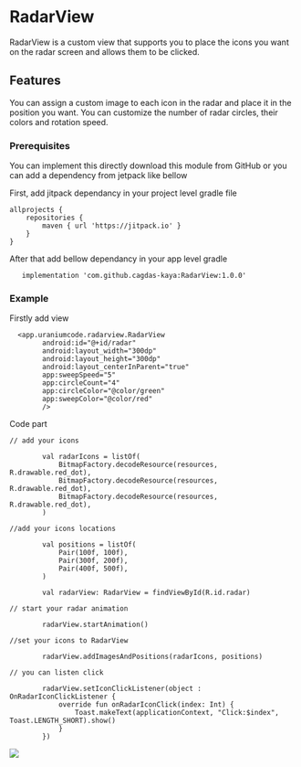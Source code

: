 # RadarView

RadarView is a custom view that supports you to place the icons you want on the radar screen and allows them to be clicked.

## Features 

You can assign a custom image to each icon in the radar and place it in the position you want. You can customize the number of radar circles, their colors and rotation speed.

### Prerequisites

You can implement this directly download this module from GitHub or you can add a dependency from jetpack like bellow 

First, add jitpack dependancy in your project level gradle file 
```
allprojects {
    repositories {
        maven { url 'https://jitpack.io' }
    }
}
```

After that add bellow dependancy in your app level gradle 
```
   implementation 'com.github.cagdas-kaya:RadarView:1.0.0'

```
### Example

Firstly add view

```
  <app.uraniumcode.radarview.RadarView
        android:id="@+id/radar"
        android:layout_width="300dp"
        android:layout_height="300dp"
        android:layout_centerInParent="true"
        app:sweepSpeed="5"
        app:circleCount="4"
        app:circleColor="@color/green"
        app:sweepColor="@color/red"
        />
```

Code part

```
// add your icons

        val radarIcons = listOf(
            BitmapFactory.decodeResource(resources, R.drawable.red_dot),
            BitmapFactory.decodeResource(resources, R.drawable.red_dot),
            BitmapFactory.decodeResource(resources, R.drawable.red_dot),
        )

//add your icons locations

        val positions = listOf(
            Pair(100f, 100f),
            Pair(300f, 200f),
            Pair(400f, 500f),
        )

        val radarView: RadarView = findViewById(R.id.radar)

// start your radar animation

        radarView.startAnimation()

//set your icons to RadarView

        radarView.addImagesAndPositions(radarIcons, positions)

// you can listen click

        radarView.setIconClickListener(object : OnRadarIconClickListener {
            override fun onRadarIconClick(index: Int) {
                Toast.makeText(applicationContext, "Click:$index", Toast.LENGTH_SHORT).show()
            }
        })
```
![](https://s6.gifyu.com/images/S4DET.gif)
